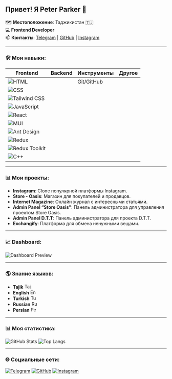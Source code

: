 ## Привет! Я Peter Parker 👋

🗺️ **Местоположение**: Таджикистан 🇹🇯  
💻 **Frontend Developer**  
📫 **Контакты**: [Telegram](https://t.me/sh0hdidor) | [GitHub](https://github.com/Shohdidor) | [Instagram](https://www.instagram.com/spidey.01_)

---

### 🛠️ Мои навыки:
| **Frontend**      | **Backend**     | **Инструменты** | **Другое**   |
|-------------------|-----------------|-----------------|--------------|
| ![HTML](https://img.shields.io/badge/HTML-E34F26?style=for-the-badge&logo=html5&logoColor=white) |                 | Git/GitHub      |              |
| ![CSS](https://img.shields.io/badge/CSS-1572B6?style=for-the-badge&logo=css3&logoColor=white) |                 |                 |              |
| ![Tailwind CSS](https://img.shields.io/badge/Tailwind_CSS-06B6D4?style=for-the-badge&logo=tailwind-css&logoColor=white) |                 |                 |              |
| ![JavaScript](https://img.shields.io/badge/JavaScript-F7DF1E?style=for-the-badge&logo=javascript&logoColor=black) |                 |                 |              |
| ![React](https://img.shields.io/badge/React-61DAFB?style=for-the-badge&logo=react&logoColor=black) |                 |                 |              |
| ![MUI](https://img.shields.io/badge/MUI-007FFF?style=for-the-badge&logo=mui&logoColor=white) |                 |                 |              |
| ![Ant Design](https://img.shields.io/badge/Ant_Design-0170FE?style=for-the-badge&logo=antdesign&logoColor=white) |                 |                 |              |
| ![Redux](https://img.shields.io/badge/Redux-764ABC?style=for-the-badge&logo=redux&logoColor=white) |                 |                 |              |
| ![Redux Toolkit](https://img.shields.io/badge/Redux_Toolkit-593D88?style=for-the-badge&logo=redux&logoColor=white) |                 |                 |              |
| ![C++](https://img.shields.io/badge/C%2B%2B-00599C?style=for-the-badge&logo=cplusplus&logoColor=white) |                 |                 |              |

---

### 📊 Мои проекты:
- **Instagram**: Clone популярной платформы Instagram.
- **Store - Oasis**: Магазин для покупателей и продавцов.
- **Internet Magazine**: Онлайн журнал с интересными статьями.
- **Admin Panel “Store Oasis”**: Панель администратора для управления проектом Store Oasis.
- **Admin Panel D.T.T**: Панель администратора для проекта D.T.T.
- **Exchangify**: Платформа для обмена ненужными вещами.

---

### 📈 Dashboard:
![Dashboard Preview](https://via.placeholder.com/400x200.png?text=Dashboard+Preview)  

---

### 🌎 Знание языков:
- **Tajik** <img src="https://flagcdn.com/tj.svg" alt="Tajik Flag" width="20" height="15"/> 
- **English** <img src="https://flagcdn.com/gb.svg" alt="English Flag" width="20" height="15"/> 
- **Turkish** <img src="https://flagcdn.com/tr.svg" alt="Turkish Flag" width="20" height="15"/> 
- **Russian** <img src="https://flagcdn.com/ru.svg" alt="Russian Flag" width="20" height="15"/> 
- **Persian** <img src="https://flagcdn.com/ir.svg" alt="Persian Flag" width="20" height="15"/> 

---

### 📊 Моя статистика:
![GitHub Stats](https://github-readme-stats.vercel.app/api?username=Shohdidor&show_icons=true&theme=dark)
![Top Langs](https://github-readme-stats.vercel.app/api/top-langs/?username=Shohdidor&layout=compact&theme=dark)

---

### 🌐 Социальные сети:
[![Telegram](https://img.shields.io/badge/Telegram-2CA5E0?style=for-the-badge&logo=telegram&logoColor=white)](https://t.me/sh0hdidor)
[![GitHub](https://img.shields.io/badge/GitHub-181717?style=for-the-badge&logo=github&logoColor=white)](https://github.com/Shohdidor)
[![Instagram](https://img.shields.io/badge/Instagram-E4405F?style=for-the-badge&logo=instagram&logoColor=white)](https://www.instagram.com/spidey.01_)
